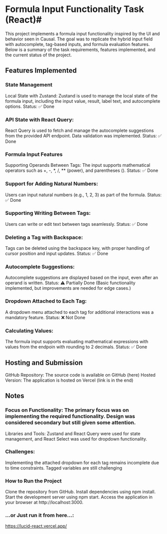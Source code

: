 # Formula Input Functionality Task (React)#

This project implements a formula input functionality inspired by the UI and behavior seen in Causal. The goal was to replicate the hybrid input field with autocomplete, tag-based inputs, and formula evaluation features. Below is a summary of the task requirements, features implemented, and the current status of the project.

## Features Implemented

### State Management

Local State with Zustand:
Zustand is used to manage the local state of the formula input, including the input value, result, label text, and autocomplete options.
Status: ✅ Done

### API State with React Query:

React Query is used to fetch and manage the autocomplete suggestions from the provided API endpoint. Data validation was implemented.
Status: ✅ Done

### Formula Input Features

Supporting Operands Between Tags:
The input supports mathematical operators such as +, -, \*, /, \*\* (power), and parentheses ().
Status: ✅ Done

### Support for Adding Natural Numbers:

Users can input natural numbers (e.g., 1, 2, 3) as part of the formula.
Status: ✅ Done

### Supporting Writing Between Tags:

Users can write or edit text between tags seamlessly.
Status: ✅ Done

### Deleting a Tag with Backspace:

Tags can be deleted using the backspace key, with proper handling of cursor position and input updates.
Status: ✅ Done

### Autocomplete Suggestions:

Autocomplete suggestions are displayed based on the input, even after an operand is written.
Status: ⚠️ Partially Done (Basic functionality implemented, but improvements are needed for edge cases.)

### Dropdown Attached to Each Tag:

A dropdown menu attached to each tag for additional interactions was a mandatory feature.
Status: ❌ Not Done

### Calculating Values:

The formula input supports evaluating mathematical expressions with values from the endpoin with rounding to 2 decimals.
Status: ✅ Done

## Hosting and Submission

GitHub Repository: The source code is available on GitHub (here)
Hosted Version: The application is hosted on Vercel (link is in the end)

## Notes

### Focus on Functionality: The primary focus was on implementing the required functionality. Design was considered secondary but still given some attention.

Libraries and Tools: Zustand and React Query were used for state management, and React Select was used for dropdown functionality.

### Challenges:

Implementing the attached dropdown for each tag remains incomplete due to time constraints. Tagged variables are still challenging

### How to Run the Project

Clone the repository from GitHub.
Install dependencies using npm install.
Start the development server using npm start.
Access the application in your browser at http://localhost:3000.

### ...or Just run it from here...:

https://lucid-react.vercel.app/
